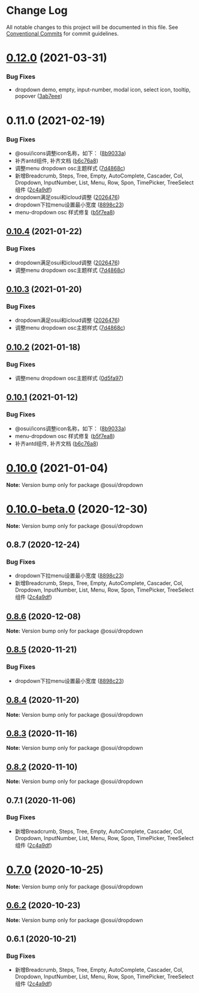 # Change Log

All notable changes to this project will be documented in this file.
See [Conventional Commits](https://conventionalcommits.org) for commit guidelines.

# [0.12.0](https://gitee.com/gitee-fe/osui/tree/master/compare/v0.11.0...v0.12.0) (2021-03-31)


### Bug Fixes

* dropdown demo, empty, input-number, modal icon, select icon, tooltip, popover ([3ab7eee](https://gitee.com/gitee-fe/osui/tree/master/commits/3ab7eee77916171ded5a00e2ff2c2b200b98f21a))





# 0.11.0 (2021-02-19)


### Bug Fixes

* @osui/icons调整icon名称，如下： ([8b9033a](https://gitee.com/gitee-fe/osui/tree/master/commits/8b9033af14f14ebae853692523739ca22c64123a))
* 补齐antd组件, 补齐文档 ([b6c76a8](https://gitee.com/gitee-fe/osui/tree/master/commits/b6c76a864b121479e151a97e926546f3370d0aed))
* 调整menu dropdown osc主题样式 ([7d4868c](https://gitee.com/gitee-fe/osui/tree/master/commits/7d4868c6b47fdbf024b06300d6d3064c94fb6f8e))
* 新增Breadcrumb, Steps, Tree, Empty, AutoComplete, Cascader, Col, Dropdown, InputNumber, List, Menu, Row, Spon, TimePicker, TreeSelect 组件 ([2c4a9df](https://gitee.com/gitee-fe/osui/tree/master/commits/2c4a9df6af2a0283da7027a20043b0ccebceb2c4))
* dropdown满足osui和icloud调整 ([2026476](https://gitee.com/gitee-fe/osui/tree/master/commits/202647660b178deb4141b6684cc302fef854cb8b))
* dropdown下拉menu设置最小宽度 ([8898c23](https://gitee.com/gitee-fe/osui/tree/master/commits/8898c2378ca47ddeb330e48b43c9190b4f656e27))
* menu-dropdown osc 样式修复 ([b5f7ea8](https://gitee.com/gitee-fe/osui/tree/master/commits/b5f7ea8d2e8df8f7468fa969c20102fcce03bbe6))





## [0.10.4](https://gitee.com/gitee-fe/osui/tree/master/compare/@osui/dropdown@0.10.1...@osui/dropdown@0.10.4) (2021-01-22)


### Bug Fixes

* dropdown满足osui和icloud调整 ([2026476](https://gitee.com/gitee-fe/osui/tree/master/commits/202647660b178deb4141b6684cc302fef854cb8b))
* 调整menu dropdown osc主题样式 ([7d4868c](https://gitee.com/gitee-fe/osui/tree/master/commits/7d4868c6b47fdbf024b06300d6d3064c94fb6f8e))





## [0.10.3](https://gitee.com/gitee-fe/osui/tree/master/compare/@osui/dropdown@0.10.1...@osui/dropdown@0.10.3) (2021-01-20)


### Bug Fixes

* dropdown满足osui和icloud调整 ([2026476](https://gitee.com/gitee-fe/osui/tree/master/commits/202647660b178deb4141b6684cc302fef854cb8b))
* 调整menu dropdown osc主题样式 ([7d4868c](https://gitee.com/gitee-fe/osui/tree/master/commits/7d4868c6b47fdbf024b06300d6d3064c94fb6f8e))





## [0.10.2](https://gitee.com/gitee-fe/osui/tree/master/compare/@osui/dropdown@0.10.1...@osui/dropdown@0.10.2) (2021-01-18)


### Bug Fixes

* 调整menu dropdown osc主题样式 ([0d5fa97](https://gitee.com/gitee-fe/osui/tree/master/commits/0d5fa97a317b88e454ef3347030fac059a3bc4c8))





## [0.10.1](https://gitee.com/gitee-fe/osui/tree/master/compare/@osui/dropdown@0.10.0...@osui/dropdown@0.10.1) (2021-01-12)


### Bug Fixes

* @osui/icons调整icon名称，如下： ([8b9033a](https://gitee.com/gitee-fe/osui/tree/master/commits/8b9033af14f14ebae853692523739ca22c64123a))
* menu-dropdown osc 样式修复 ([b5f7ea8](https://gitee.com/gitee-fe/osui/tree/master/commits/b5f7ea8d2e8df8f7468fa969c20102fcce03bbe6))
* 补齐antd组件, 补齐文档 ([b6c76a8](https://gitee.com/gitee-fe/osui/tree/master/commits/b6c76a864b121479e151a97e926546f3370d0aed))





# [0.10.0](https://gitee.com/gitee-fe/osui/tree/master/compare/@osui/dropdown@0.10.0-beta.0...@osui/dropdown@0.10.0) (2021-01-04)

**Note:** Version bump only for package @osui/dropdown





# [0.10.0-beta.0](https://gitee.com/gitee-fe/osui/tree/master/compare/@osui/dropdown@0.8.7...@osui/dropdown@0.10.0-beta.0) (2020-12-30)

**Note:** Version bump only for package @osui/dropdown





## 0.8.7 (2020-12-24)


### Bug Fixes

* dropdown下拉menu设置最小宽度 ([8898c23](https://gitee.com/gitee-fe/osui/tree/master/commits/8898c2378ca47ddeb330e48b43c9190b4f656e27))
* 新增Breadcrumb, Steps, Tree, Empty, AutoComplete, Cascader, Col, Dropdown, InputNumber, List, Menu, Row, Spon, TimePicker, TreeSelect 组件 ([2c4a9df](https://gitee.com/gitee-fe/osui/tree/master/commits/2c4a9df6af2a0283da7027a20043b0ccebceb2c4))





## [0.8.6](https://gitee.com/gitee-fe/osui/tree/master/compare/@osui/dropdown@0.8.5...@osui/dropdown@0.8.6) (2020-12-08)

**Note:** Version bump only for package @osui/dropdown





## [0.8.5](https://gitee.com/gitee-fe/osui/tree/master/compare/@osui/dropdown@0.8.4...@osui/dropdown@0.8.5) (2020-11-21)


### Bug Fixes

* dropdown下拉menu设置最小宽度 ([8898c23](https://gitee.com/gitee-fe/osui/tree/master/commits/8898c2378ca47ddeb330e48b43c9190b4f656e27))





## [0.8.4](https://gitee.com/gitee-fe/osui/tree/master/compare/@osui/dropdown@0.8.3...@osui/dropdown@0.8.4) (2020-11-20)

**Note:** Version bump only for package @osui/dropdown





## [0.8.3](https://gitee.com/gitee-fe/osui/tree/master/compare/@osui/dropdown@0.8.2...@osui/dropdown@0.8.3) (2020-11-16)

**Note:** Version bump only for package @osui/dropdown





## [0.8.2](https://gitee.com/gitee-fe/osui/tree/master/compare/@osui/dropdown@0.6.2...@osui/dropdown@0.8.2) (2020-11-10)

**Note:** Version bump only for package @osui/dropdown





## 0.7.1 (2020-11-06)


### Bug Fixes

* 新增Breadcrumb, Steps, Tree, Empty, AutoComplete, Cascader, Col, Dropdown, InputNumber, List, Menu, Row, Spon, TimePicker, TreeSelect 组件 ([2c4a9df](https://gitee.com/gitee-fe/osui/tree/master/commits/2c4a9df6af2a0283da7027a20043b0ccebceb2c4))





# [0.7.0](https://gitee.com/gitee-fe/osui/tree/master/compare/@osui/dropdown@0.6.2...@osui/dropdown@0.7.0) (2020-10-25)

**Note:** Version bump only for package @osui/dropdown





## [0.6.2](https://gitee.com/gitee-fe/osui/tree/master/compare/@osui/dropdown@0.6.1...@osui/dropdown@0.6.2) (2020-10-23)

**Note:** Version bump only for package @osui/dropdown





## 0.6.1 (2020-10-21)


### Bug Fixes

* 新增Breadcrumb, Steps, Tree, Empty, AutoComplete, Cascader, Col, Dropdown, InputNumber, List, Menu, Row, Spon, TimePicker, TreeSelect 组件 ([2c4a9df](https://gitee.com/gitee-fe/osui/tree/master/commits/2c4a9df6af2a0283da7027a20043b0ccebceb2c4))
